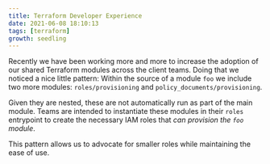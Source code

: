 ```yaml
---
title: Terraform Developer Experience
date: 2021-06-08 18:10:13
tags: [terraform]
growth: seedling
---
```


Recently we have been working more and more to increase the adoption
of our shared Terraform modules across the client teams.
Doing that we noticed a nice little pattern: Within the source of a module
`foo` we include two more modules: `roles/provisioning` and `policy_documents/provisioning`.

Given they are nested, these are not automatically run as part of the main module.
Teams are intended to instantiate these modules in their `roles` entrypoint to
create the necessary IAM roles that _can provision the `foo` module_.

This pattern allows us to advocate for smaller roles while maintaining the ease of use.

